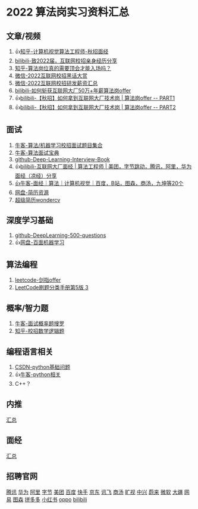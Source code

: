 # 2022 算法岗实习资料汇总

## 文章/视频

1. 👍[知乎-计算机视觉算法工程师-秋招面经](https://zhuanlan.zhihu.com/p/399813916)
1. [bilibili-致2022届，互联网校招亲身经历分享](https://www.bilibili.com/video/BV15P4y1n7Gy)
1. [知乎-算法岗位真的需要顶会才能入场吗？](https://www.zhihu.com/question/456114288/answer/1908052989)
1. [微信-2022互联网校招黑话大赏](https://mp.weixin.qq.com/s/5XjtTHspEHQDurCgQdlMsQ)
1. [微信-2022互联网校招研发薪资汇总](https://mp.weixin.qq.com/s/30QTzshys2S4qCz13uEfYQ)
1. [bilibili-如何斩获互联网大厂50万+年薪算法岗offer](https://www.bilibili.com/video/BV1pS4y1C7vb)
1. 👍[bilibili-【秋招】如何拿到互联网大厂技术岗 | 算法岗offer -- PART1](https://www.bilibili.com/video/BV1XQ4y1P7HW)
1. 👍[bilibili-【秋招】如何拿到互联网大厂技术岗 | 算法岗offer -- PART2](https://www.bilibili.com/video/BV1XQ4y1P7HW)

## 面试

1. [牛客-算法/机器学习校招面试题目集合](https://www.nowcoder.com/ta/review-ml?query=&asc=true&order=&tagQuery=&page=1)
1. [牛客-算法面试宝典](https://www.nowcoder.com/tutorial/95/17d29b1ea4bc438f8d61e90db54e6cc0)
1. [github-Deep-Learning-Interview-Book](https://github.com/amusi/Deep-Learning-Interview-Book)
1. 👍[bilibili-互联网大厂面经 | 算法工程师 | 美团，字节跳动，腾讯，阿里，华为面经（凉经）分享](https://www.bilibili.com/video/BV1zm4y1d7BW)
1. [👍牛客-面经｜算法｜计算机视觉｜百度，B站，图森，商汤，九坤等20个](https://www.nowcoder.com/discuss/828122)
1. [网盘-简历资源](https://pan.baidu.com/s/1m9lvEWRA5trgCziYQOSJRQ?pwd=CHKK)
1. [超级简历wondercv](https://www.wondercv.com/)

## 深度学习基础

1. [github-DeepLearning-500-questions](https://github.com/scutan90/DeepLearning-500-questions)
1. 👍[网盘-百面机器学习](https://pan.baidu.com/s/1gQl_ax90KxNwFUE9a5qjHA?pwd=CHKK )

## 算法编程

1. [leetcode-剑指offer](https://leetcode-cn.com/problem-list/xb9nqhhg/)
1. [LeetCode刷题分类手册第5版 3](https://github.com/DeclK/algorithm-nju-sme/blob/master/assets/LeetCode%E5%88%B7%E9%A2%98%E5%88%86%E7%B1%BB%E6%89%8B%E5%86%8C%E7%AC%AC5%E7%89%88%203.pdf)

## 概率/智力题

1. [牛客-面试概率题搜罗](https://www.nowcoder.com/discuss/400248?type=2)
1. [知乎-校招数学逻辑题](https://zhuanlan.zhihu.com/p/81368406)

## 编程语言相关

1. [CSDN-python基础问题](https://blog.csdn.net/weixin_30662011/article/details/98505273)
1. 👍[牛客-python相关](https://blog.nowcoder.net/n/bfaa731008c1471899d20c676d7fd676)
1. C++？

## 内推

[汇总](https://github.com/DeclK/algorithm-nju-sme/blob/master/assets/%E5%86%85%E6%8E%A8.md)

## 面经

[汇总](https://github.com/DeclK/algorithm-nju-sme/blob/master/assets/%E9%9D%A2%E7%BB%8F.md)

## 招聘官网

[腾讯](https://join.qq.com/post.html)	[华为](https://career.huawei.com/reccampportal/portal5/index.html)	[阿里](https://talent.alibaba.com/)	[字节](https://jobs.bytedance.com/)	[美团](https://campus.meituan.com/)	[百度](https://talent.baidu.com/external/baidu/index.html)	[快手](https://zhaopin.kuaishou.cn/recruit/e/#/official/index/)	[京东](https://zhaopin.jd.com/home)	[讯飞](https://campus.iflytek.com/)	[商汤](https://www.sensetime.com/cn/join-us)	[旷视](https://megvii.com/join_us)	[中兴](https://job.zte.com.cn/cn/)	[蔚来](https://campus.nio.com/#/)	[微软](https://www.msra.cn/zh-cn/jobs)	[大疆](https://we.dji.com/zh-CN/)	[网易](https://hr.163.com/)	[图森](https://app.mokahr.com/campus_apply/tusenweilai/3232#/)	[拼多多](https://www.pinduoduo.com/)	[小红书](https://job.xiaohongshu.com/)	[oppo](https://career.oppo.com/#/index)	[bilibili](https://www.bilibili.com/blackboard/campus/activity-campus2019.html)
